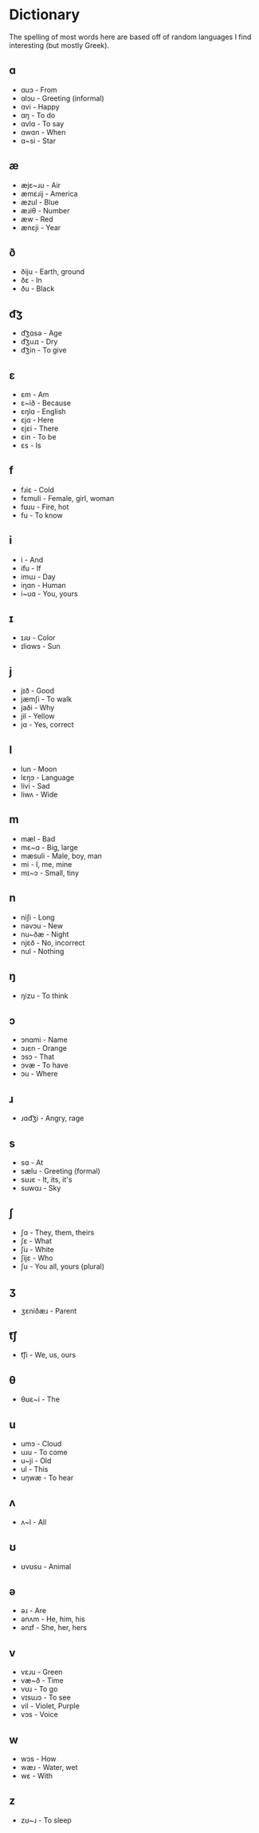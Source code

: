 # Dictionary
The spelling of most words here are based off of random languages I find interesting (but mostly Greek).

## ɑ
* ɑuɔ - From
* ɑlɔu - Greeting (informal)
* ɑvi - Happy
* ɑŋ - To do
* ɑvlɑ - To say
* ɑwɑn - When
* ɑ~si - Star

## æ
* æjɛ~ɹu - Air
* æmɛɹij - America
* æzul - Blue
* æɹiθ - Number
* æw - Red
* ænɛji - Year

## ð
* ðiju - Earth, ground
* ðɛ - In
* ðu - Black

## d͡ʒ
* d͡ʒɑsə - Age
* d͡ʒuɹɪ - Dry
* d͡ʒin - To give

## ɛ
* ɛm - Am
* ɛ~ið - Because
* ɛŋlɑ - English
* ɛjɑ - Here
* ɛjɛi - There
* ɛin - To be
* ɛs - Is

## f
* fɹiɛ - Cold
* fɛmuli - Female, girl, woman
* fʊɹu - Fire, hot
* fu - To know

## i
* i - And
* ifu - If
* imuɹ - Day
* iŋɑn - Human
* i~uɑ - You, yours

## ɪ
* ɪɹʊ - Color
* ɪliɑws - Sun

## j
* jɪð - Good
* jæmʃi - To walk
* jaði - Why
* jil - Yellow
* jɑ - Yes, correct

## l
* lun - Moon
* lɛŋɔ - Language
* livi - Sad
* liwʌ - Wide

## m
* mæl - Bad
* mɛ~ɑ - Big, large
* mæsuli - Male, boy, man
* mi - I, me, mine
* mɪ~ɔ - Small, tiny

## n
* niʃi - Long
* nəvɔu - New
* nu~ðæ - Night
* njɛð - No, incorrect
* nul - Nothing

## ŋ
* ŋizu - To think

## ɔ
* ɔnɑmi - Name
* ɔɹɛn - Orange
* ɔsɔ - That
* ɔvæ - To have
* ɔu - Where

## ɹ
* ɹɑd͡ʒi - Angry, rage

## s
* sɑ - At
* sælu - Greeting (formal)
* sʊɹɛ - It, its, it's
* suwɑɹ - Sky

## ʃ
* ʃɑ - They, them, theirs
* ʃɛ - What
* ʃiɹ - White
* ʃijɛ - Who
* ʃu - You all, yours (plural)

## ʒ
* ʒɛniðæɹ - Parent

## t͡ʃ
* t͡ʃi - We, us, ours

## θ
* θʊɛ~i - The

## u
* umɔ - Cloud
* uɹu - To come
* u~ji - Old
* ul - This
* uŋwæ - To hear

## ʌ
* ʌ~l - All

## ʊ
* ʊvʊsu - Animal

## ə
* əɹ - Are
* ənʌm - He, him, his
* ənɪf - She, her, hers

## v
* vɛɹu - Green
* væ~ð - Time
* vʊɹ - To go
* vɪsuɹɔ - To see
* vil - Violet, Purple
* vɔs - Voice

## w
* wɔs - How
* wæɹ - Water, wet
* wɛ - With

## z
* zʊ~ɹ - To sleep